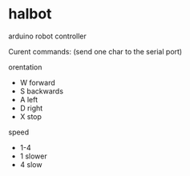 halbot
======

arduino robot controller 

Curent commands: (send one char to the serial port)

orentation
 * W forward
 * S backwards
 * A left
 * D right
 * X stop

speed
 * 1-4
 * 1 slower
 * 4 slow
